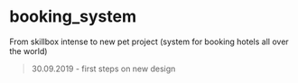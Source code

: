 # booking_system
From skillbox intense to new pet project (system for booking hotels all over the world)

> 30.09.2019 - first steps on new design